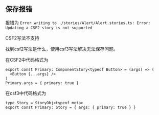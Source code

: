 ## 保存报错

报错为
`Error writing to ./stories/Alert/Alert.stories.ts:
Error: Updating a CSF2 story is not supported`

CSF2写法不支持

找到csf2写法是什么，使用csf3写法解决无法保存问题。

在CSF2中代码格式为

```tsx
export const Primary: ComponentStory<typeof Button> = (args) => (
  <Button {...args} />
)
Primary.args = { primary: true }
```

在csf3中代码格式为

```tsx
type Story = StoryObj<typeof meta>
export const Primary: Story = { args: { primary: true } }
```
